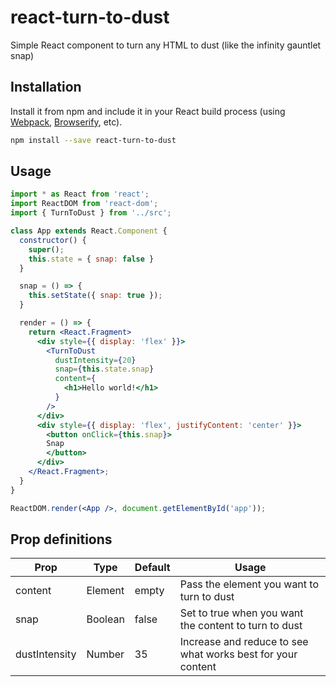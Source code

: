 # react-turn-to-dust

Simple React component to turn any HTML to dust (like the infinity gauntlet snap)

## Installation

Install it from npm and include it in your React build process (using [Webpack](http://webpack.github.io/), [Browserify](http://browserify.org/), etc).

```bash
npm install --save react-turn-to-dust
```

## Usage

```jsx static
import * as React from 'react';
import ReactDOM from 'react-dom';
import { TurnToDust } from '../src';

class App extends React.Component {
  constructor() {
    super();
    this.state = { snap: false }
  }

  snap = () => {
    this.setState({ snap: true });
  }

  render = () => {
    return <React.Fragment>
      <div style={{ display: 'flex' }}>
        <TurnToDust
          dustIntensity={20}
          snap={this.state.snap}
          content={
            <h1>Hello world!</h1>
          }
        />
      </div>
      <div style={{ display: 'flex', justifyContent: 'center' }}>
        <button onClick={this.snap}>
        Snap
        </button>
      </div>
    </React.Fragment>;
  }
}

ReactDOM.render(<App />, document.getElementById('app'));
```

## Prop definitions

| Prop          | Type    | Default | Usage                                                       |
|---------------|---------|---------|-------------------------------------------------------------|
| content       | Element | empty   | Pass the element you want to turn to dust                   |
| snap          | Boolean | false   | Set to true when you want the content to turn to dust       |
| dustIntensity | Number  | 35      | Increase and reduce to see what works best for your content |